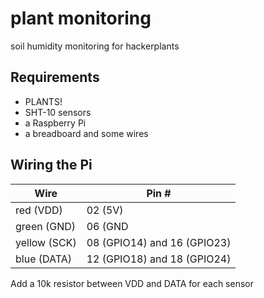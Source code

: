 # plant monitoring
soil humidity monitoring for hackerplants

## Requirements
* PLANTS!
* SHT-10 sensors
* a Raspberry Pi
* a breadboard and some wires

## Wiring the Pi

Wire | Pin #
-----|------
red (VDD) | 02 (5V)
green (GND) | 06 (GND
yellow (SCK) | 08 (GPIO14) and 16 (GPIO23)
blue (DATA) | 12 (GPIO18) and 18 (GPIO24)

Add a 10k resistor between VDD and DATA for each sensor
